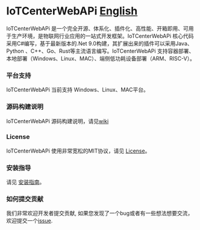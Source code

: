 # IoTCenterWebAPi                                                                                        [English](https://github.com/ganweisoft/IoTCenterWebAPi/blob/main/README.en.md)

IoTCenterWebAPi  是一个完全开源、体系化、插件化、高性能、开箱即用、可用于生产环境，是物联网行业应用的一站式开发框架。IoTCenterWebAPi 核心代码采用C#编写，基于最新版本的.Net 9.0构建，其扩展出来的插件可以采用Java、 Python 、C++、Go、Rust等主流语言编写。IoTCenterWebAPi 支持容器部署、本地部署（Windows、Linux、MAC）、端侧低功耗设备部署（ARM、RISC-V）。

### 平台支持
IoTCenterWebAPi  当前支持 Windows、Linux、MAC平台。


### 源码构建说明

IoTCenterWebAPi 源码构建说明，请见[wiki](https://github.com/ganweisoft/IoTCenterWebAPi/wiki)

### License

IoTCenterWebAPi 使用非常宽松的MIT协议，请见 [License](https://github.com/ganweisoft/IoTCenterWebAPi/blob/main/LICENSE)。

### 安装指导
请见 [安装指南](https://github.com/ganweisoft/IoTCenterWebAPi/wiki)。

### 如何提交贡献

我们非常欢迎开发者提交贡献, 如果您发现了一个bug或者有一些想法想要交流，欢迎提交一个[issue](https://github.com/ganweisoft/IoTCenterWebAPi/blob/main/CONTRIBUTING.md).
